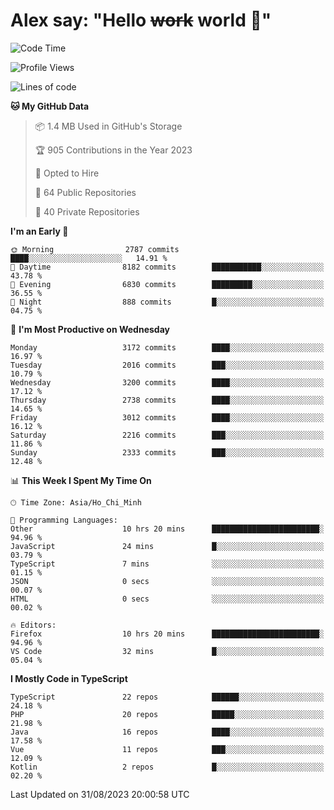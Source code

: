 # Alex say: "Hello ~~work~~ world 🐾"

<!--START_SECTION:waka-->
![Code Time](http://img.shields.io/badge/Code%20Time-908%20hrs%2023%20mins-blue)

![Profile Views](http://img.shields.io/badge/Profile%20Views-0-blue)

![Lines of code](https://img.shields.io/badge/From%20Hello%20World%20I%27ve%20Written-40.2%20million%20lines%20of%20code-blue)

**🐱 My GitHub Data** 

> 📦 1.4 MB Used in GitHub's Storage 
 > 
> 🏆 905 Contributions in the Year 2023
 > 
> 💼 Opted to Hire
 > 
> 📜 64 Public Repositories 
 > 
> 🔑 40 Private Repositories 
 > 
**I'm an Early 🐤** 

```text
🌞 Morning                2787 commits        ████░░░░░░░░░░░░░░░░░░░░░   14.91 % 
🌆 Daytime                8182 commits        ███████████░░░░░░░░░░░░░░   43.78 % 
🌃 Evening                6830 commits        █████████░░░░░░░░░░░░░░░░   36.55 % 
🌙 Night                  888 commits         █░░░░░░░░░░░░░░░░░░░░░░░░   04.75 % 
```
📅 **I'm Most Productive on Wednesday** 

```text
Monday                   3172 commits        ████░░░░░░░░░░░░░░░░░░░░░   16.97 % 
Tuesday                  2016 commits        ███░░░░░░░░░░░░░░░░░░░░░░   10.79 % 
Wednesday                3200 commits        ████░░░░░░░░░░░░░░░░░░░░░   17.12 % 
Thursday                 2738 commits        ████░░░░░░░░░░░░░░░░░░░░░   14.65 % 
Friday                   3012 commits        ████░░░░░░░░░░░░░░░░░░░░░   16.12 % 
Saturday                 2216 commits        ███░░░░░░░░░░░░░░░░░░░░░░   11.86 % 
Sunday                   2333 commits        ███░░░░░░░░░░░░░░░░░░░░░░   12.48 % 
```


📊 **This Week I Spent My Time On** 

```text
🕑︎ Time Zone: Asia/Ho_Chi_Minh

💬 Programming Languages: 
Other                    10 hrs 20 mins      ████████████████████████░   94.96 % 
JavaScript               24 mins             █░░░░░░░░░░░░░░░░░░░░░░░░   03.79 % 
TypeScript               7 mins              ░░░░░░░░░░░░░░░░░░░░░░░░░   01.15 % 
JSON                     0 secs              ░░░░░░░░░░░░░░░░░░░░░░░░░   00.07 % 
HTML                     0 secs              ░░░░░░░░░░░░░░░░░░░░░░░░░   00.02 % 

🔥 Editors: 
Firefox                  10 hrs 20 mins      ████████████████████████░   94.96 % 
VS Code                  32 mins             █░░░░░░░░░░░░░░░░░░░░░░░░   05.04 % 
```

**I Mostly Code in TypeScript** 

```text
TypeScript               22 repos            ██████░░░░░░░░░░░░░░░░░░░   24.18 % 
PHP                      20 repos            █████░░░░░░░░░░░░░░░░░░░░   21.98 % 
Java                     16 repos            ████░░░░░░░░░░░░░░░░░░░░░   17.58 % 
Vue                      11 repos            ███░░░░░░░░░░░░░░░░░░░░░░   12.09 % 
Kotlin                   2 repos             █░░░░░░░░░░░░░░░░░░░░░░░░   02.20 % 
```




 Last Updated on 31/08/2023 20:00:58 UTC
<!--END_SECTION:waka-->
